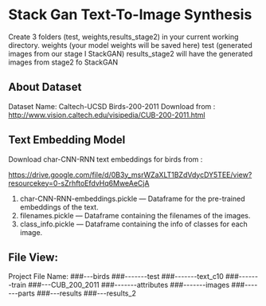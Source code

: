 # Stack Gan Text-To-Image Synthesis
Create 3 folders (test, weights,results_stage2) in your current working directory.
weights (your model weights will be saved here) test (generated images from our stage I StackGAN)
results_stage2 will have the generated images from stage2 fo StackGAN

## About Dataset
Dataset Name: Caltech-UCSD Birds-200-2011
Download from : http://www.vision.caltech.edu/visipedia/CUB-200-2011.html

## Text Embedding Model
Download char-CNN-RNN text embeddings for birds from :

https://drive.google.com/file/d/0B3y_msrWZaXLT1BZdVdycDY5TEE/view?resourcekey=0-sZrhftoEfdvHq6MweAeCjA

1. char-CNN-RNN-embeddings.pickle — Dataframe for the pre-trained embeddings of the text.
2. filenames.pickle — Dataframe containing the filenames of the images.
3. class_info.pickle — Dataframe containing the info of classes for each image.

## File View:
Project File Name:
###---birds
###-------test
###-------text_c10
###-------train
###---CUB_200_2011
###-------attributes
###-------images
###-------parts
###---results
###---results_2
